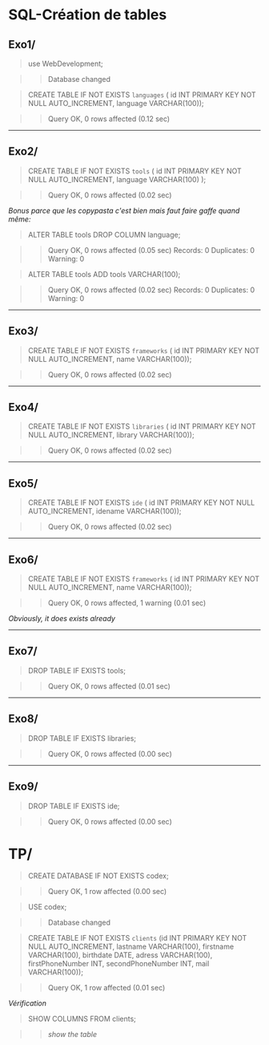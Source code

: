 # SQL-Création de tables


## Exo1/

> use WebDevelopment;

>> Database changed

> CREATE TABLE IF NOT EXISTS `languages` ( id INT PRIMARY KEY NOT NULL AUTO_INCREMENT, language VARCHAR(100));

>> Query OK, 0 rows affected (0.12 sec)

****

## Exo2/

> CREATE TABLE IF NOT EXISTS `tools` ( id INT PRIMARY KEY NOT NULL AUTO_INCREMENT, language VARCHAR(100) );

>> Query OK, 0 rows affected (0.02 sec)

*Bonus parce que les copypasta c'est bien mais faut faire gaffe quand même:*

> ALTER TABLE tools DROP COLUMN language;

>> Query OK, 0 rows affected (0.05 sec)
>> Records: 0 Duplicates: 0 Warning: 0

> ALTER TABLE tools ADD tools VARCHAR(100);

>> Query OK, 0 rows affected (0.02 sec)
>> Records: 0 Duplicates: 0 Warning: 0

****

## Exo3/

> CREATE TABLE IF NOT EXISTS `frameworks` ( id INT PRIMARY KEY NOT NULL AUTO_INCREMENT, name VARCHAR(100));

>> Query OK, 0 rows affected (0.02 sec)

****

## Exo4/

> CREATE TABLE IF NOT EXISTS `libraries` ( id INT PRIMARY KEY NOT NULL AUTO_INCREMENT, library VARCHAR(100));

>> Query OK, 0 rows affected (0.02 sec)

****

## Exo5/

> CREATE TABLE IF NOT EXISTS `ide` ( id INT PRIMARY KEY NOT NULL AUTO_INCREMENT, idename VARCHAR(100));

>> Query OK, 0 rows affected (0.02 sec)

****

## Exo6/

> CREATE TABLE IF NOT EXISTS `frameworks` ( id INT PRIMARY KEY NOT NULL AUTO_INCREMENT, name VARCHAR(100));

>> Query OK, 0 rows affected, 1 warning (0.01 sec)

*Obviously, it does exists already*

****

## Exo7/

> DROP TABLE IF EXISTS tools;

>> Query OK, 0 rows affected (0.01 sec)

****

## Exo8/

> DROP TABLE IF EXISTS libraries;

>> Query OK, 0 rows affected (0.00 sec)

****

## Exo9/

> DROP TABLE IF EXISTS ide;

>> Query OK, 0 rows affected (0.00 sec)


# TP/

> CREATE DATABASE IF NOT EXISTS codex;

>> Query OK, 1 row affected (0.00 sec)

> USE codex;

>> Database changed

> CREATE TABLE IF NOT EXISTS `clients` (id INT PRIMARY KEY NOT NULL AUTO_INCREMENT, lastname VARCHAR(100), firstname VARCHAR(100), birthdate DATE, adress VARCHAR(100), firstPhoneNumber INT, secondPhoneNumber INT, mail VARCHAR(100));

>> Query OK, 1 row affected (0.01 sec)

*Vérification*

> SHOW COLUMNS FROM clients;

>> *show the table*
